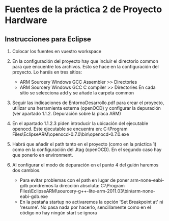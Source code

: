 # Fuentes de la práctica 2 de Proyecto Hardware

## Instrucciones para Eclipse

1. Colocar los fuentes en vuestro workspace

2. En la configuración del proyecto hay que incluir el directorio common para que encuentre los archivos.
   Esto se hace en la configuración del proyecto. Lo haréis en tres sitios:
	- ARM Sourcery Windows GCC Assembler >> Directories
	- ARM Sourcery Windows GCC C compiler >> Directories
   En cada sitio se selecciona add y se añade la carpeta common

3. Seguir las indicaciones de EntornoDesarrollo.pdf para crear el proyecto,
   utilizar una herramienta externa (openOCD) y
   configurar la depuración (ver apartado 1.1.2. Depuración sobre la placa ARM)

4. En el apartado 1.1.2.3 piden introducir la ubicación del ejecutable openocd.
   Este ejecutable se encuentra en:
        C:\Program Files\EclipseARM\openocd-0.7.0\bin\openocd-0.7.0.exe
 
5. Habrá que añadir el path tanto en el proyecto (como en la práctica 1)
   como en la configuración del Jtag (openOCD).
   En el segundo caso hay que ponerlo en environment.

6. Al configurar el modo de depuración en el punto 4 del guión haremos dos cambios. 
	- Para evitar problemas con el path en lugar de poner arm-none-eabi-gdb pondremos la dirección absoluta: 
		C:\Program Files\EclipseARM\sourcery-g++-lite-arm-2011.03\bin\arm-none-eabi-gdb.exe
	- En la pestaña startup no activaremos la opción 'Set Breakpoint at' ni 'resume'.
	  No pasa nada por hacerlo, sencillamente como en el código no hay ningún start se ignora
